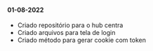 #### 01-08-2022
* Criado repositório para o hub centra
* Criado arquivos para tela de login
* Criado método para gerar cookie com token